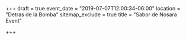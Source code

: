 +++
draft = true
event_date = "2019-07-07T12:00:34-06:00"
location = "Detras de la Bomba"
sitemap_exclude = true
title = "Sabor de Nosara Event"

+++
